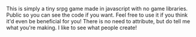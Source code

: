 This is simply a tiny srpg game made in javascript with no game libraries. Public so you can see the code if you want.
Feel free to use it if you think it'd even be beneficial for you!
There is no need to attribute, but do tell me what you're making. I like to see what people create!